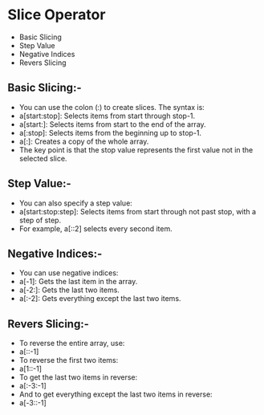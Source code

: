 # Slice Operator
* Basic Slicing
* Step Value
* Negative Indices
* Revers Slicing


## Basic Slicing:-
* You can use the colon (:) to create slices. The syntax is:
* a[start:stop]: Selects items from start through stop-1.
* a[start:]: Selects items from start to the end of the array.
* a[:stop]: Selects items from the beginning up to stop-1.
* a[:]: Creates a copy of the whole array.
* The key point is that the stop value represents the first value not in the selected slice.

## Step Value:-
* You can also specify a step value:
* a[start:stop:step]: Selects items from start through not past stop, with a step of step.
* For example, a[::2] selects every second item.

## Negative Indices:-
* You can use negative indices:
* a[-1]: Gets the last item in the array.
* a[-2:]: Gets the last two items.
* a[:-2]: Gets everything except the last two items.

## Revers Slicing:-
* To reverse the entire array, use:
* a[::-1]
* To reverse the first two items:
* a[1::-1]
* To get the last two items in reverse:
* a[:-3:-1]
* And to get everything except the last two items in reverse:
* a[-3::-1]
